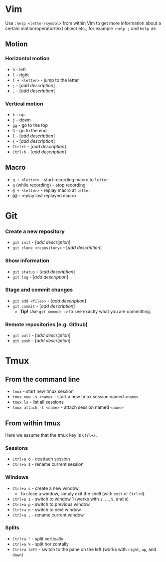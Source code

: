Vim
===

Use `:help <letter/symbol>` from within Vim to get more information about a
certain motion/operator/text object etc., for example `:help ;` and `help dd`.


Motion
------

### Horizontal motion ###

* `h` - left
* `l` - right
* `f + <letter>` - jump to the letter
* `;` - [*add description*]
* `,` - [*add description*]


### Vertical motion ###

* `k` - up
* `j` - down 
* `gg` - go to the top
* `G` - go to the end
* `}` - [*add description*]
* `{` - [*add description*]
* `Ctrl+f` - [*add description*]
* `Ctrl+b` - [*add description*]


Macro
-----

* `q + <letter>` - start recording macro to `letter`
* `q` (while recording) - stop recording
* `@ + <letter>` - replay macro at `letter`
* `@@` - replay last replayed macro


Git
===

### Create a new repository ###

* `git init` - [*add description*]
* `git clone <repository>` - [*add description*]


### Show information ###

* `git status` - [*add description*]
* `git log` - [*add description*]


### Stage and commit changes ###

* `git add <files>` - [*add description*]
* `git commit` - [*add description*]
  * **Tip!** Use `git commit -v` to see exactly what you are committing.


### Remote repositories (e.g. Github) ###

* `git pull` - [*add description*]
* `git push` - [*add description*]


Tmux
====

From the command line
---------------------

* `tmux` - start new tmux session
* `tmux new -s <name>` - start a new tmux session named `<name>`
* `tmux ls` - list all sessions
* `tmux attach -t <name>` - attach session named `<name>`


From within tmux
----------------

Here we assume that the tmux key is `Ctrl+a`.


### Sessions ###

* `Ctrl+a d` - deattach session
* `Ctrl+a $` - rename current session


### Windows ###

* `Ctrl+a c` - create a new window
  * To close a window, simply exit the shell (with `exit` or `Ctrl+d`).
* `Ctrl+a 1` - switch to window 1 (works with `2`, ..., `9`, and `0`)
* `Ctrl+a p` - switch to previous window
* `Ctrl+a n` - switch to next window
* `Ctrl+a ,` - rename current window


### Splits ###

* `Ctrl+a "` - split vertically
* `Ctrl+a %` - split horizontally
* `Ctrl+a left` - switch to the pane on the left 
(works with `right`, `up`, and `down`)
